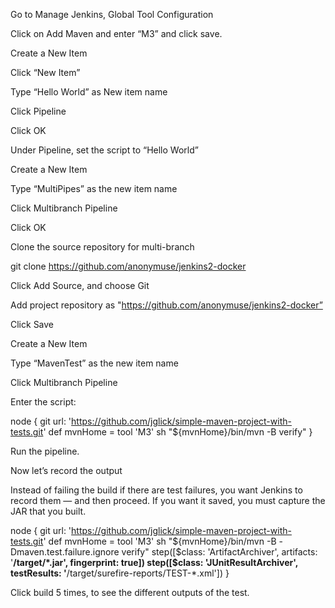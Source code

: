 Go to Manage Jenkins, Global Tool Configuration

Click on Add Maven and enter “M3” and click save.

Create a New Item

Click “New Item”

Type “Hello World” as New item name

Click Pipeline

Click OK

Under Pipeline, set the script to “Hello World”

Create a New Item

Type “MultiPipes” as the new item name

Click Multibranch Pipeline

Click OK

Clone the source repository for multi-branch

  git clone  https://github.com/anonymuse/jenkins2-docker

Click Add Source, and choose Git

Add project repository as "https://github.com/anonymuse/jenkins2-docker”

Click Save

Create a New Item

Type “MavenTest” as the new item name

Click Multibranch Pipeline

Enter the script:

node {
  git url: 'https://github.com/jglick/simple-maven-project-with-tests.git'
  def mvnHome = tool 'M3'
  sh "${mvnHome}/bin/mvn -B verify"
}

Run the pipeline.

Now let’s record the output

Instead of failing the build if there are test failures, you want Jenkins to record them — and then proceed. If you want it saved, you must capture the JAR that you built.

node {
  git url: 'https://github.com/jglick/simple-maven-project-with-tests.git'
  def mvnHome = tool 'M3'
  sh "${mvnHome}/bin/mvn -B -Dmaven.test.failure.ignore verify"
  step([$class: 'ArtifactArchiver', artifacts: '**/target/*.jar', fingerprint: true])
  step([$class: 'JUnitResultArchiver', testResults: '**/target/surefire-reports/TEST-*.xml'])
}

Click build 5 times, to see the different outputs of the test.

